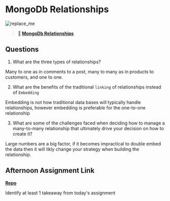 # MongoDb Relationships

![replace_me](https://codeworks.blob.core.windows.net/public/assets/img/illustrations/placeholder.svg)

> **📖 [MongoDb Relationships](https://codeworksacademy.com/fs-student-guide/resources/wk5/02-Relationships)**

## Questions

1. What are the three types of relationships?

Many to one as in comments to a post, many to many as in products to customers, and one to one. 

2. What are the benefits of the traditional `linking` of relationships instead of `Embedding`

Embedding is not how traditional data bases will typically handle relationships, however embedding is preferable for the one-to-one relationship

3. What are some of the challenges faced when deciding how to manage a many-to-many relationship that ultimately drive your decision on how to create it?

Large numbers are a big factor, if it becomes impractical to double embed the data then it will likly change your strategy when building the relationship. 


## Afternoon Assignment Link

**[Repo](https://github.com/JakeCarp/late-fall21-gregslist-api)**

Identify at least 1 takeaway from today's assignment
